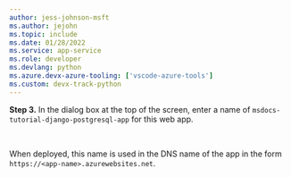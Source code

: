 ```yaml
---
author: jess-johnson-msft
ms.author: jejohn
ms.topic: include
ms.date: 01/28/2022
ms.service: app-service
ms.role: developer
ms.devlang: python
ms.azure.devx-azure-tooling: ['vscode-azure-tools']
ms.custom: devx-track-python
---
```


**Step 3.** In the dialog box at the top of the screen, enter a name of `msdocs-tutorial-django-postgresql-app` for this web app.

<br />

When deployed, this name is used in the DNS name of the app in the form `https://<app-name>.azurewebsites.net`.
